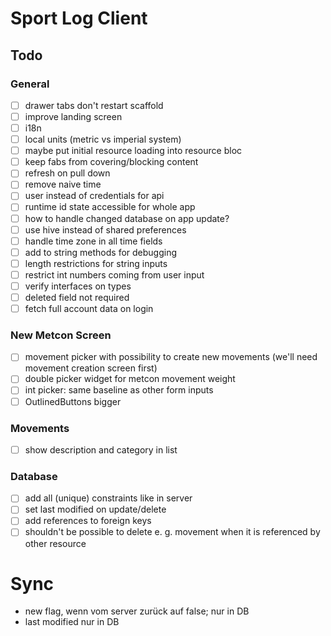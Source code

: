 
# Sport Log Client

## Todo

### General
* [ ] drawer tabs don't restart scaffold
* [ ] improve landing screen
* [ ] i18n
* [ ] local units (metric vs imperial system)
* [ ] maybe put initial resource loading into resource bloc
* [ ] keep fabs from covering/blocking content
* [ ] refresh on pull down
* [ ] remove naive time
* [ ] user instead of credentials for api
* [ ] runtime id state accessible for whole app
* [ ] how to handle changed database on app update?
* [ ] use hive instead of shared preferences
* [ ] handle time zone in all time fields
* [ ] add to string methods for debugging
* [ ] length restrictions for string inputs
* [ ] restrict int numbers coming from user input
* [ ] verify interfaces on types
* [ ] deleted field not required
* [ ] fetch full account data on login

### New Metcon Screen
* [ ] movement picker with possibility to create new movements (we'll need movement creation screen first)
* [ ] double picker widget for metcon movement weight
* [ ] int picker: same baseline as other form inputs
* [ ] OutlinedButtons bigger

### Movements
* [ ] show description and category in list

### Database
* [ ] add all (unique) constraints like in server
* [ ] set last modified on update/delete
* [ ] add references to foreign keys
* [ ] shouldn't be possible to delete e. g. movement when it is referenced by other resource

# Sync
* new flag, wenn vom server zurück auf false; nur in DB
* last modified nur in DB
